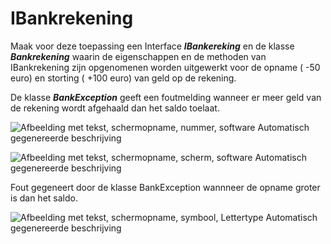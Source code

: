 # IBankrekening

Maak voor deze toepassing een Interface ***IBankereking*** en de klasse
***Bankrekening*** waarin de eigenschappen en de methoden van
IBankrekening zijn opgenomenen worden uitgewerkt voor de opname ( -50
euro) en storting ( +100 euro) van geld op de rekening.

De klasse ***BankException*** geeft een foutmelding wanneer er meer geld
van de rekening wordt afgehaald dan het saldo toelaat.

![Afbeelding met tekst, schermopname, nummer, software Automatisch
gegenereerde
beschrijving](./media/image1.png)

![Afbeelding met tekst, schermopname, scherm, software Automatisch
gegenereerde
beschrijving](./media/image2.png)

Fout gegeneert door de klasse BankException wannneer de opname groter is
dan het saldo.

![Afbeelding met tekst, schermopname, symbool, Lettertype Automatisch
gegenereerde
beschrijving](./media/image3.png)
